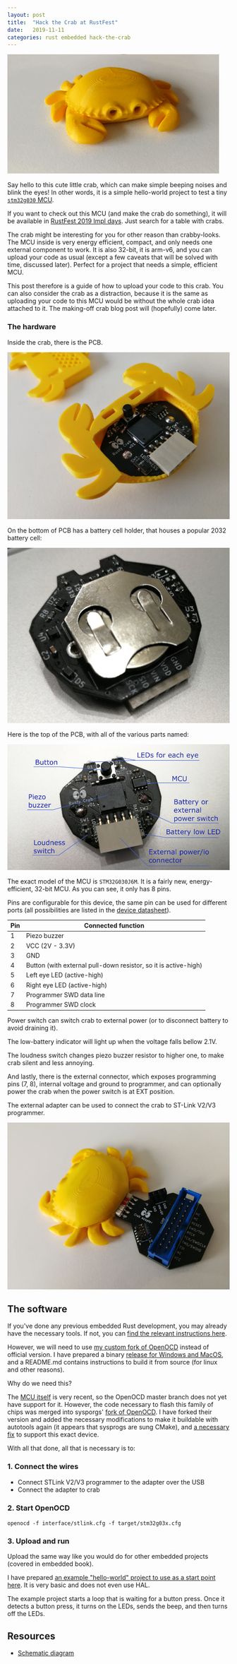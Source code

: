 ```yaml
---
layout: post
title:  "Hack the Crab at RustFest"
date:   2019-11-11
categories: rust embedded hack-the-crab
---
```


![crab](/images/hack-the-crab/crab-blinking.gif)

Say hello to this cute little crab, which can make simple beeping noises and blink
the eyes! In other words, it is a simple hello-world project to test a tiny [`stm32g030` MCU][mcu-link].

If you want to check out this MCU (and make the crab do something), it will be available in 
[RustFest 2019 Impl days][impl-days]. Just search for a table with crabs.

The crab might be interesting for you for other reason than crabby-looks.
The MCU inside is very energy efficient, compact, and only needs one external component
to work. It is also 32-bit, it is arm-v6, and you can upload your code as usual (except a
few caveats that will be solved with time, discussed later). Perfect for a project
that needs a simple, efficient MCU.

This post therefore is a guide of how to upload your code to this crab. You
can also consider the crab as a distraction, because it is the same as uploading your
code to this MCU would be without the whole crab idea attached to it.
The making-off crab blog post will (hopefully) come later.

[impl-days]: https://barcelona.rustfest.eu/about_impl_days/

### The hardware

Inside the crab, there is the PCB.

![open-crab](/images/hack-the-crab/crab-open.jpg)

On the bottom of PCB has a battery cell holder, that houses a popular 2032 battery cell: 

![behind-pcb](/images/hack-the-crab/behind-pcb.jpg)

Here is the top of the PCB, with all of the various parts named:

![hardware](/images/hack-the-crab/crabware-proper.png)

The exact model of the MCU is `STM32G030J6M`. It is a fairly new, energy-efficient, 32-bit
MCU. As you can see, it only has 8 pins.

Pins are configurable for this device, the same pin can be used for different ports
(all possibilities are listed in the [device datasheet][device-datasheet]).

| Pin | Connected function
| --- | ---
| 1   | Piezo buzzer
| 2   | VCC (2V - 3.3V)
| 3   | GND
| 4   | Button (with external pull-down resistor, so it is active-high)
| 5   | Left eye LED (active-high)
| 6   | Right eye LED (active-high)
| 7   | Programmer SWD data line
| 8   | Programmer SWD clock


Power switch can switch crab to external power (or to disconnect battery
to avoid draining it).

The low-battery indicator will light up when the voltage falls bellow 2.1V.

The loudness switch changes piezo buzzer resistor to higher one, to make crab
silent and less annoying.

And lastly, there is the external connector, which exposes programming pins (7, 8),
internal voltage and ground to programmer, and can optionally power the crab
when the power switch is at EXT position.

The external adapter can be used to connect the crab to ST-Link V2/V3 programmer.

![adapter](/images/hack-the-crab/crab-adapter.jpg)

## The software

If you've done any previous embedded Rust development, you may already have the necessary
tools. If not, you can [find the relevant instructions here][embedded-book].

[embedded-book]: https://rust-embedded.github.io/book/intro/install.html

However, we will need to use [my custom fork of OpenOCD](https://github.com/Nercury/openocd)
instead of official version. I have prepared a binary [release for Windows and MacOS](https://github.com/Nercury/openocd/releases),
and a README.md contains instructions to build it from source (for linux and 
other reasons).

Why do we need this?

The [MCU itself][mcu-link] is very recent, so the OpenOCD master branch does not yet
have support for it. However, the code necessary to flash this family of chips
was merged into sysporgs' [fork of OpenOCD](https://github.com/sysprogs/openocd).
I have forked their version and added the necessary modifications to make it
buildable with autotools again (it appears that sysprogs are sung CMake), and
[a necessary fix](https://github.com/Nercury/openocd/commit/bfd5533be57b4937e564c0df7cc141383d7db085) 
to support this exact device.

With all that done, all that is necessary is to:
 
### 1. Connect the wires

- Connect STLink V2/V3 programmer to the adapter over the USB
- Connect the adapter to crab

### 2. Start OpenOCD

```
openocd -f interface/stlink.cfg -f target/stm32g03x.cfg
```

### 3. Upload and run

Upload the same way like you would do for other embedded projects (covered in
embedded book).

I have prepared [an example "hello-world" project to use as a start point here](https://github.com/Nercury/hack-the-crab).
It is very basic and does not even use HAL.

The example project starts a loop that is waiting for a button press. Once it detects
a button press, it turns on the LEDs, sends the beep, and then turns off the LEDs.

## Resources

- [Schematic diagram](/images/hack-the-crab/hack-the-crab.pdf)

[mcu-link]: https://www.st.com/en/microcontrollers-microprocessors/stm32g0-series.html
[device-datasheet]: https://www.st.com/resource/en/datasheet/stm32f030k6.pdf
[reference-manual]: https://www.st.com/resource/en/reference_manual/dm00091010.pdf
